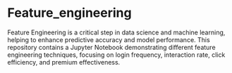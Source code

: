 # Feature_engineering
Feature Engineering is a critical step in data science and machine learning, helping to enhance predictive accuracy and model performance. This repository contains a Jupyter Notebook demonstrating different feature engineering techniques, focusing on login frequency, interaction rate, click efficiency, and premium effectiveness.

